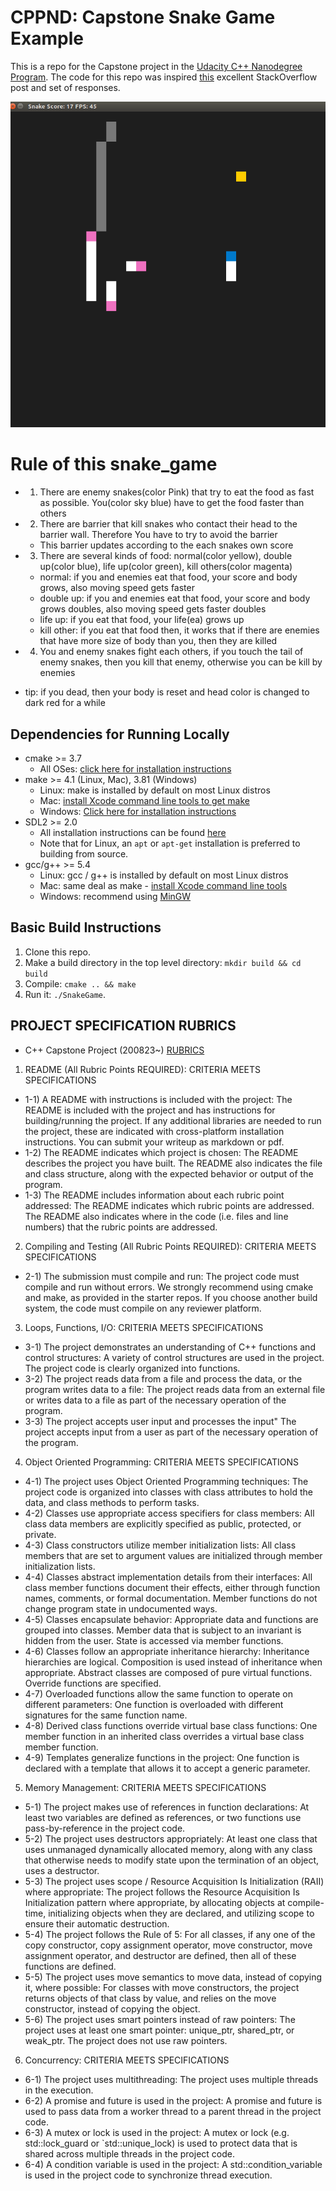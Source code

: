# CPPND: Capstone Snake Game Example

This is a repo for the Capstone project in the [Udacity C++ Nanodegree Program](https://www.udacity.com/course/c-plus-plus-nanodegree--nd213). The code for this repo was inspired [this](https://codereview.stackexchange.com/questions/212296/snake-game-in-c-with-sdl) excellent StackOverflow post and set of responses.

<img src="snake_game.gif"/>

# Rule of this snake_game

- 1. There are enemy snakes(color Pink) that try to eat the food as fast as possible. You(color sky blue) have to get the food faster than others
- 2. There are barrier that kill snakes who contact their head to the barrier wall. Therefore You have to try to avoid the barrier
  - This barrier updates according to the each snakes own score
- 3. There are several kinds of food: normal(color yellow), double up(color blue), life up(color green), kill others(color magenta)
  - normal: if you and enemies eat that food, your score and body grows, also moving speed gets faster
  - double up: if you and enemies eat that food, your score and body grows doubles, also moving speed gets faster doubles
  - life up: if you eat that food, your life(ea) grows up
  - kill other: if you eat that food then, it works that if there are enemies that have more size of body than you, then they are killed
- 4. You and enemy snakes fight each others, if you touch the tail of enemy snakes, then you kill that enemy, otherwise you can be kill by enemies

- tip: if you dead, then your body is reset and head color is changed to dark red for a while

## Dependencies for Running Locally

- cmake >= 3.7
  - All OSes: [click here for installation instructions](https://cmake.org/install/)
- make >= 4.1 (Linux, Mac), 3.81 (Windows)
  - Linux: make is installed by default on most Linux distros
  - Mac: [install Xcode command line tools to get make](https://developer.apple.com/xcode/features/)
  - Windows: [Click here for installation instructions](http://gnuwin32.sourceforge.net/packages/make.htm)
- SDL2 >= 2.0
  - All installation instructions can be found [here](https://wiki.libsdl.org/Installation)
  - Note that for Linux, an `apt` or `apt-get` installation is preferred to building from source.
- gcc/g++ >= 5.4
  - Linux: gcc / g++ is installed by default on most Linux distros
  - Mac: same deal as make - [install Xcode command line tools](https://developer.apple.com/xcode/features/)
  - Windows: recommend using [MinGW](http://www.mingw.org/)

## Basic Build Instructions

1. Clone this repo.
2. Make a build directory in the top level directory: `mkdir build && cd build`
3. Compile: `cmake .. && make`
4. Run it: `./SnakeGame`.

## PROJECT SPECIFICATION RUBRICS

- C++ Capstone Project (200823~) [RUBRICS](https://review.udacity.com/#!/rubrics/2533/view)

1. README (All Rubric Points REQUIRED): CRITERIA MEETS SPECIFICATIONS

- 1-1) A README with instructions is included with the project:
  The README is included with the project and has instructions for building/running the project.
  If any additional libraries are needed to run the project, these are indicated with cross-platform installation instructions.
  You can submit your writeup as markdown or pdf.
- 1-2) The README indicates which project is chosen:
  The README describes the project you have built.
  The README also indicates the file and class structure, along with the expected behavior or output of the program.
- 1-3) The README includes information about each rubric point addressed:
  The README indicates which rubric points are addressed. The README also indicates where in the code (i.e. files and line numbers) that the rubric points are addressed.

2. Compiling and Testing (All Rubric Points REQUIRED): CRITERIA MEETS SPECIFICATIONS

- 2-1) The submission must compile and run:
  The project code must compile and run without errors.
  We strongly recommend using cmake and make, as provided in the starter repos. If you choose another build system, the code must compile on any reviewer platform.

3. Loops, Functions, I/O: CRITERIA MEETS SPECIFICATIONS

- 3-1) The project demonstrates an understanding of C++ functions and control structures:
  A variety of control structures are used in the project.
  The project code is clearly organized into functions.
- 3-2) The project reads data from a file and process the data, or the program writes data to a file:
  The project reads data from an external file or writes data to a file as part of the necessary operation of the program.
- 3-3) The project accepts user input and processes the input"
  The project accepts input from a user as part of the necessary operation of the program.

4. Object Oriented Programming: CRITERIA MEETS SPECIFICATIONS

- 4-1) The project uses Object Oriented Programming techniques:
  The project code is organized into classes with class attributes to hold the data, and class methods to perform tasks.
- 4-2) Classes use appropriate access specifiers for class members:
  All class data members are explicitly specified as public, protected, or private.
- 4-3) Class constructors utilize member initialization lists:
  All class members that are set to argument values are initialized through member initialization lists.
- 4-4) Classes abstract implementation details from their interfaces:
  All class member functions document their effects, either through function names, comments, or formal documentation. Member functions do not change program state in undocumented ways.
- 4-5) Classes encapsulate behavior:
  Appropriate data and functions are grouped into classes. Member data that is subject to an invariant is hidden from the user. State is accessed via member functions.
- 4-6) Classes follow an appropriate inheritance hierarchy:
  Inheritance hierarchies are logical. Composition is used instead of inheritance when appropriate. Abstract classes are composed of pure virtual functions. Override functions are specified.
- 4-7) Overloaded functions allow the same function to operate on different parameters:
  One function is overloaded with different signatures for the same function name.
- 4-8) Derived class functions override virtual base class functions:
  One member function in an inherited class overrides a virtual base class member function.
- 4-9) Templates generalize functions in the project:
  One function is declared with a template that allows it to accept a generic parameter.

5. Memory Management: CRITERIA MEETS SPECIFICATIONS

- 5-1) The project makes use of references in function declarations:
  At least two variables are defined as references, or two functions use pass-by-reference in the project code.
- 5-2) The project uses destructors appropriately:
  At least one class that uses unmanaged dynamically allocated memory, along with any class that otherwise needs to modify state upon the termination of an object, uses a destructor.
- 5-3) The project uses scope / Resource Acquisition Is Initialization (RAII) where appropriate:
  The project follows the Resource Acquisition Is Initialization pattern where appropriate, by allocating objects at compile-time, initializing objects when they are declared, and utilizing scope to ensure their automatic destruction.
- 5-4) The project follows the Rule of 5:
  For all classes, if any one of the copy constructor, copy assignment operator, move constructor, move assignment operator, and destructor are defined, then all of these functions are defined.
- 5-5) The project uses move semantics to move data, instead of copying it, where possible:
  For classes with move constructors, the project returns objects of that class by value, and relies on the move constructor, instead of copying the object.
- 5-6) The project uses smart pointers instead of raw pointers:
  The project uses at least one smart pointer: unique_ptr, shared_ptr, or weak_ptr. The project does not use raw pointers.

6. Concurrency: CRITERIA MEETS SPECIFICATIONS

- 6-1) The project uses multithreading:
  The project uses multiple threads in the execution.
- 6-2) A promise and future is used in the project:
  A promise and future is used to pass data from a worker thread to a parent thread in the project code.
- 6-3) A mutex or lock is used in the project:
  A mutex or lock (e.g. std::lock_guard or `std::unique_lock) is used to protect data that is shared across multiple threads in the project code.
- 6-4) A condition variable is used in the project:
  A std::condition_variable is used in the project code to synchronize thread execution.
